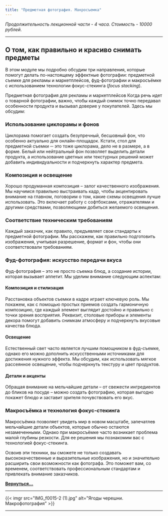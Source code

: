 ```yaml
---
title: "Предметная фотография. Макросъемка"
---
```

*Продолжительность лекционной части - 4 часа. Стоимость - 10000 рублей.*

---

## О том, как правильно и красиво снимать предметы

В этом модуле мы подробно обсудим три направления, которые помогут делать по-настоящему эффектные фотографии: предметной съемке для рекламы и маркетплейсов, фуд-фотографии и макросъёмке с использованием технологии фокус-стекинга (*focus stacking*).

Предметная фотография для рекламы и маркетплейсов
Когда речь идет о товарной фотографии, важно, чтобы каждый снимок точно передавал особенности продукта и вызывал доверие у покупателей. Здесь мы обсудим:

### Использование циклорамы и фонов

Циклорама помогает создать безупречный, бесшовный фон, что особенно актуально для онлайн-площадок. Кстати, стол для предметной съемки ─ это тоже циклорама, дело не в размере, а в форме. Белый или нейтральный фон позволяет выделить детали продукта, а использование цветных или текстурных решений может добавить индивидуальности и подчеркнуть характер предмета.

### Композиция и освещение

Хорошо продуманная композиция – залог качественного изображения. Мы научимся правильно выстраивать кадр, чтобы акцентировать внимание на главном, поговорим о том, какие схемы освещения лучше использовать. Это включает работу с софтбоксами, отражателями и другими средствами, позволяющими добиться желаемого освещения.

### Соответствие техническим требованиям

Каждый заказчик, как правило, предъявляет свои стандарты к предметной фотографии. Мы расскажем, как правильно подготовить изображения, учитывая разрешение, формат и фон, чтобы они соответствовали требованиям.

### Фуд-фотография: искусство передачи вкуса

Фуд-фотография – это не просто съемка блюд, а создание истории, которая вызывает аппетит. Мы уделим внимание следующим аспектам:

#### Композиция и стилизация

Расстановка объектов съемки в кадре играет ключевую роль. Мы покажем, как с помощью простых приемов создать гармоничную композицию, где каждый элемент выглядит достойно и правильно с точки зрения восприятия. Реквизит, столовые приборы и элементы декора помогут добавить снимкам атмосферу и подчеркнуть вкусовые качества блюда.

#### Освещение

Естественный свет часто является лучшим помощником в фуд-съемке, однако его можно дополнить искусственными источниками для достижения нужного эффекта. Мы обсудим, как использовать мягкое рассеянное освещение, чтобы подчеркнуть текстуру и цвет продуктов.

#### Детали и акценты

Обращая внимание на мельчайшие детали – от свежести ингредиентов до бликов на посуде – можно создать фотографию, которая выгодно покажет блюдо и заставит зрителя почувствовать его вкус.

### Макросъёмка и технология фокус-стекинга

Макросъёмка позволяет увидеть мир в новом масштабе, запечатлев мельчайшие детали объектов, которые обычно остаются незамеченными. Однако при макросъёмке часто возникает проблема малой глубины резкости. Для ее решения мы познакомим вас с технологией фокус-стекинга.

Освоив эти техники, вы сможете не только создавать высококачественные и выразительные изображения, но и значительно расширить свои возможности как фотографа. Это поможет вам, со временем, соответствовать профессиональным стандартам и привлекать внимание заказчиков.

**[Вернуться...](/training)**

---
{{< imgr src="IMG_f0015-2 (1).jpg" alt="Ягоды черешни. Макрофотография" >}}

---
